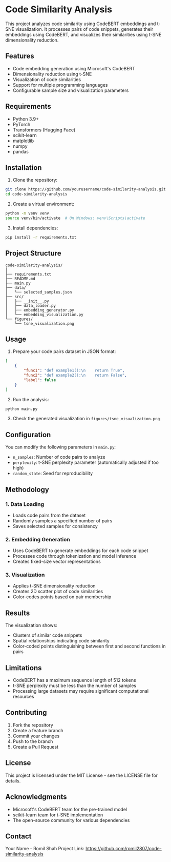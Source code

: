# Code Similarity Analysis

This project analyzes code similarity using CodeBERT embeddings and t-SNE visualization. It processes pairs of code snippets, generates their embeddings using CodeBERT, and visualizes their similarities using t-SNE dimensionality reduction.

## Features

- Code embedding generation using Microsoft's CodeBERT
- Dimensionality reduction using t-SNE
- Visualization of code similarities
- Support for multiple programming languages
- Configurable sample size and visualization parameters

## Requirements

- Python 3.9+
- PyTorch
- Transformers (Hugging Face)
- scikit-learn
- matplotlib
- numpy
- pandas

## Installation

1. Clone the repository:
```bash
git clone https://github.com/yourusername/code-similarity-analysis.git
cd code-similarity-analysis
```

2. Create a virtual environment:
```bash
python -m venv venv
source venv/bin/activate  # On Windows: venv\Scripts\activate
```

3. Install dependencies:
```bash
pip install -r requirements.txt
```

## Project Structure

```
code-similarity-analysis/
│
├── requirements.txt
├── README.md
├── main.py
├── data/
│   └── selected_samples.json
├── src/
│   ├── __init__.py
│   ├── data_loader.py
│   ├── embedding_generator.py
│   └── embedding_visualization.py
└── figures/
    └── tsne_visualization.png
```

## Usage

1. Prepare your code pairs dataset in JSON format:
```json
[
    {
        "func1": "def example1():\n    return True",
        "func2": "def example2():\n    return False",
        "label": false
    }
]
```

2. Run the analysis:
```bash
python main.py
```

3. Check the generated visualization in `figures/tsne_visualization.png`

## Configuration

You can modify the following parameters in `main.py`:
- `n_samples`: Number of code pairs to analyze
- `perplexity`: t-SNE perplexity parameter (automatically adjusted if too high)
- `random_state`: Seed for reproducibility

## Methodology

### 1. Data Loading
- Loads code pairs from the dataset
- Randomly samples a specified number of pairs
- Saves selected samples for consistency

### 2. Embedding Generation
- Uses CodeBERT to generate embeddings for each code snippet
- Processes code through tokenization and model inference
- Creates fixed-size vector representations

### 3. Visualization
- Applies t-SNE dimensionality reduction
- Creates 2D scatter plot of code similarities
- Color-codes points based on pair membership

## Results

The visualization shows:
- Clusters of similar code snippets
- Spatial relationships indicating code similarity
- Color-coded points distinguishing between first and second functions in pairs

## Limitations

- CodeBERT has a maximum sequence length of 512 tokens
- t-SNE perplexity must be less than the number of samples
- Processing large datasets may require significant computational resources

## Contributing

1. Fork the repository
2. Create a feature branch
3. Commit your changes
4. Push to the branch
5. Create a Pull Request

## License

This project is licensed under the MIT License - see the LICENSE file for details.

## Acknowledgments

- Microsoft's CodeBERT team for the pre-trained model
- scikit-learn team for t-SNE implementation
- The open-source community for various dependencies

## Contact

Your Name - Romil Shah
Project Link: https://github.com/romil2807/code-similarity-analysis
